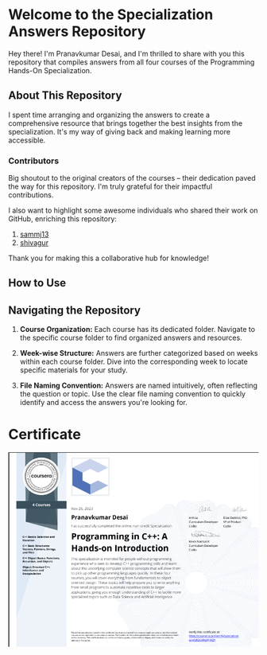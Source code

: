 # Welcome to the Specialization Answers Repository

Hey there! I'm Pranavkumar Desai, and I'm thrilled to share with you this repository that compiles answers from all four courses of the Programming Hands-On Specialization.

## About This Repository

I spent time arranging and organizing the answers to create a comprehensive resource that brings together the best insights from the specialization. It's my way of giving back and making learning more accessible.

### Contributors

Big shoutout to the original creators of the courses – their dedication paved the way for this repository. I'm truly grateful for their impactful contributions.

I also want to highlight some awesome individuals who shared their work on GitHub, enriching this repository:

1. [sammj13](https://github.com/sammj13)
2. [shivagur](https://github.com/shivagur)

Thank you for making this a collaborative hub for knowledge!

## How to Use

## Navigating the Repository

1. **Course Organization:** Each course has its dedicated folder. Navigate to the specific course folder to find organized answers and resources.

2. **Week-wise Structure:** Answers are further categorized based on weeks within each course folder. Dive into the corresponding week to locate specific materials for your study.

3. **File Naming Convention:** Answers are named intuitively, often reflecting the question or topic. Use the clear file naming convention to quickly identify and access the answers you're looking for.




# Certificate

<img src="./certificate.png" width=800>



